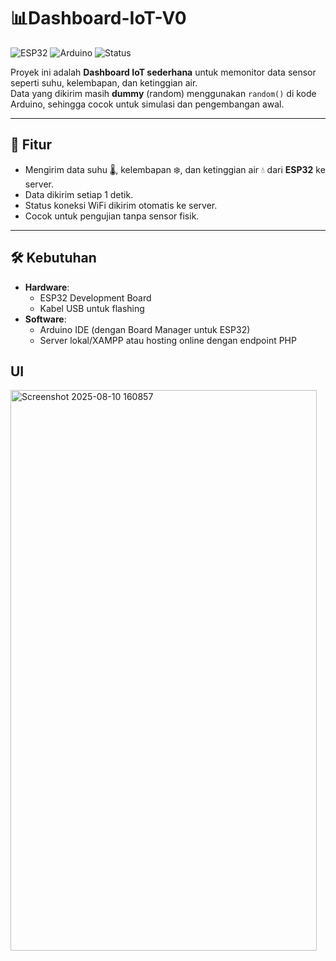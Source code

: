 # 📊Dashboard-IoT-V0

![ESP32](https://img.shields.io/badge/Board-ESP32-blue?logo=espressif)
![Arduino](https://img.shields.io/badge/Arduino-IDE-green?logo=arduino)
![Status](https://img.shields.io/badge/Status-Development-orange)

Proyek ini adalah **Dashboard IoT sederhana** untuk memonitor data sensor seperti suhu, kelembapan, dan ketinggian air.  
Data yang dikirim masih **dummy** (random) menggunakan `random()` di kode Arduino, sehingga cocok untuk simulasi dan pengembangan awal.

---

## 🚀 Fitur
- Mengirim data suhu 🌡️, kelembapan ❄️, dan ketinggian air 💧 dari **ESP32** ke server.
- Data dikirim setiap 1 detik.
- Status koneksi WiFi dikirim otomatis ke server.
- Cocok untuk pengujian tanpa sensor fisik.

---

## 🛠️ Kebutuhan
- **Hardware**:
  - ESP32 Development Board
  - Kabel USB untuk flashing
- **Software**:
  - Arduino IDE (dengan Board Manager untuk ESP32)
  - Server lokal/XAMPP atau hosting online dengan endpoint PHP
## UI
<img width="490" height="897" alt="Screenshot 2025-08-10 160857" src="https://github.com/user-attachments/assets/4b8e13aa-1616-4f9c-933d-02935dba25f1" />
